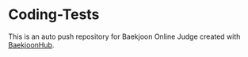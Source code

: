 # Coding-Tests
This is an auto push repository for Baekjoon Online Judge created with [BaekjoonHub](https://github.com/BaekjoonHub/BaekjoonHub).
